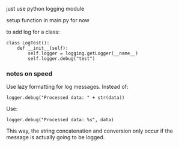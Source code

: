 just use python logging module


setup function in main.py for now

to add log for a class:

    class LogTest():
        def __init__(self):
            self.logger = logging.getLogger(__name__)
            self.logger.debug("test")

### notes on speed

Use lazy formatting for log messages. Instead of:

    logger.debug("Processed data: " + str(data))

Use:

    logger.debug("Processed data: %s", data)

This way, the string concatenation and conversion only occur if the message is actually going to be logged.
